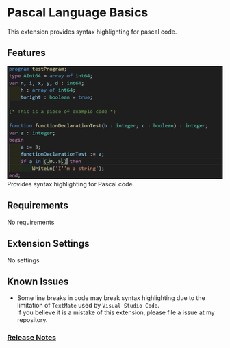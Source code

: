 # Pascal Language Basics

This extension provides syntax highlighting for pascal code.

## Features
![A example program](images/testProgram.png)
Provides syntax highlighting for Pascal code.

## Requirements
No requirements

## Extension Settings
No settings

## Known Issues
* Some line breaks in code may break syntax highlighting due to the limitation of
`TextMate` used by `Visual Studio Code`.  
If you believe it is a mistake of this extension, please file a issue at my
repository.  

### [Release Notes](CHANGELOG.md)